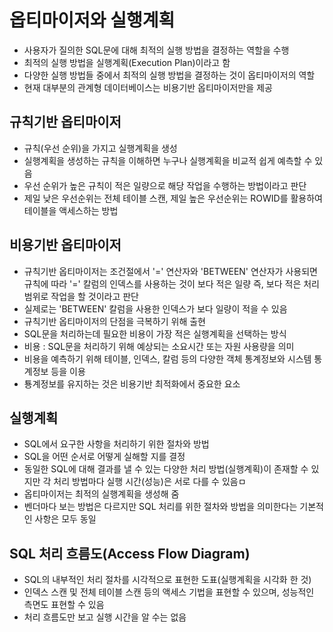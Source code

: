 # 옵티마이저와 실행계획

- 사용자가 질의한 SQL문에 대해 최적의 실행 방법을 결정하는 역할을 수행
- 최적의 실행 방법을 실행계획(Execution Plan)이라고 함
- 다양한 실행 방법들 중에서 최적의 실행 방법을 결정하는 것이 옵티마이저의 역할
- 현재 대부분의 관계형 데이터베이스는 비용기반 옵티마이저만을 제공

## 규칙기반 옵티마이저
- 규칙(우선 순위)을 가지고 실행계획을 생성
- 실행계획을 생성하는 규칙을 이해하면 누구나 실행계획을 비교적 쉽게 예측할 수 있음
- 우선 순위가 높은 규칙이 적은 일량으로 해당 작업을 수행하는 방법이라고 판단
- 제일 낮은 우선순위는 전체 테이블 스캔, 제일 높은 우선순위는 ROWID를 활용하여 테이블을 액세스하는 방법

## 비용기반 옵티마이저
- 규칙기반 옵티마이저는 조건절에서 '=' 연산자와 'BETWEEN' 연산자가 사용되면 규칙에 따라 '=' 칼럼의 인덱스를 사용하는 것이 보다 적은 일량 즉, 보다 적은 처리 범위로 작업을 할 것이라고 판단
- 실제로는 'BETWEEN' 칼럼을 사용한 인덱스가 보다 일량이 적을 수 있음
- 규칙기반 옵티마이저의 단점을 극복하기 위해 출현
- SQL문을 처리하는데 필요한 비용이 가장 적은 실행계획을 선택하는 방식
- 비용 : SQL문을 처리하기 위해 예상되는 소요시간 또는 자원 사용량을 의미
- 비용을 예측하기 위해 테이블, 인덱스, 칼럼 등의 다양한 객체 통계정보와 시스템 통계정보 등을 이용
- 툥계정보를 유지하는 것은 비용기반 최적화에서 중요한 요소

## 실행계획
- SQL에서 요구한 사항을 처리하기 위한 절차와 방법
- SQL을 어떤 순서로 어떻게 실해할 지를 결정
- 동일한 SQL에 대해 결과를 낼 수 있는 다양한 처리 방법(실행계획)이 존재할 수 있지만 각 처리 방법마다 실행 시간(성능)은 서로 다를 수 있음ㅁ
- 옵티마이저는 최적의 실행계획을 생성해 줌
- 벤더마다 보는 방법은 다르지만 SQL 처리를 위한 절차와 방법을 의미한다는 기본적인 사항은 모두 동일

## SQL 처리 흐름도(Access Flow Diagram)
- SQL의 내부적인 처리 절차를 시각적으로 표현한 도표(실행계획을 시각화 한 것)
- 인덱스 스캔 및 전체 테이블 스캔 등의 액세스 기법을 표현할 수 있으며, 성능적인 측면도 표현할 수 있음
- 처리 흐름도만 보고 실행 시간을 알 수는 없음
